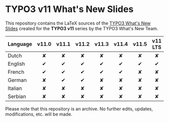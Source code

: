 # TYPO3 v11 What's New Slides

This repository contains the LaTeX sources of the [TYPO3 What's New Slides](https://typo3.org/help/documentation/whats-new/) created for the **TYPO3 v11** series by the TYPO3 What's New Team.

| Language   | v11.0 | v11.1 | v11.2 | v11.3 | v11.4 | v11.5 | v11 LTS |
| ---------- | :---: | :---: | :---: | :---: | :---: | :---: | :-----: |
| Dutch      |   ✘   |   ✘   |   ✘   |   ✘   |   ✘   |   ✘   |    ✘    |
| English    |   ✔   |   ✔   |   ✔   |   ✔   |   ✔   |   ✔   |    ✔    |
| French     |   ✔   |   ✔   |   ✔   |   ✔   |   ✔   |   ✘   |    ✘    |
| German     |   ✘   |   ✔   |   ✔   |   ✘   |   ✘   |   ✘   |    ✘    |
| Italian    |   ✘   |   ✘   |   ✘   |   ✘   |   ✘   |   ✘   |    ✘    |
| Serbian    |   ✘   |   ✘   |   ✘   |   ✘   |   ✘   |   ✘   |    ✘    |

Please note that this repository is an archive. No further edits, updates, modifications, etc. will be made.
